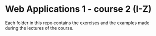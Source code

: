 # Web Applications 1 - course 2 (I-Z)

Each folder in this repo contains the exercises and the examples made during the lectures of the course.